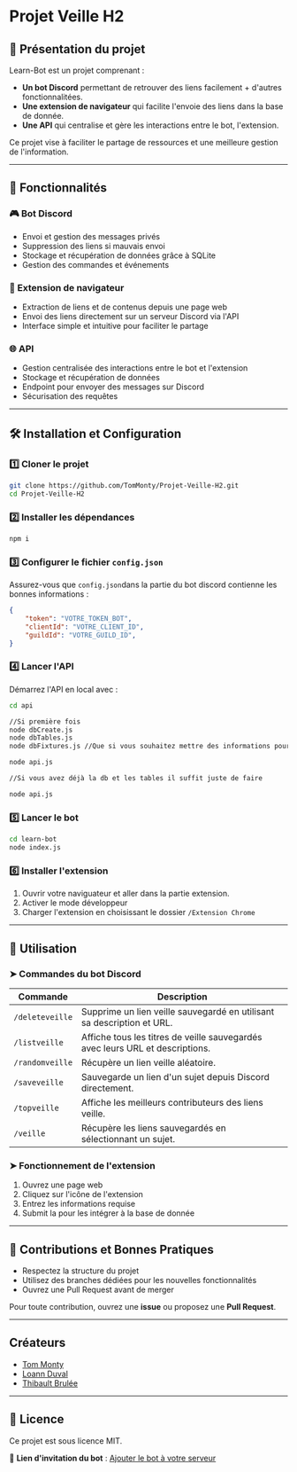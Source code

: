 # Projet Veille H2

## 📌 Présentation du projet
Learn-Bot est un projet comprenant :
- **Un bot Discord** permettant de retrouver des liens facilement + d'autres fonctionnalitées.
- **Une extension de navigateur** qui facilite l'envoie des liens dans la base de donnée.
- **Une API** qui centralise et gère les interactions entre le bot, l'extension.

Ce projet vise à faciliter le partage de ressources  et une meilleure gestion de l'information.

---

## 🚀 Fonctionnalités

### 🎮 Bot Discord
- Envoi et gestion des messages privés
- Suppression des liens si mauvais envoi
- Stockage et récupération de données grâce à SQLite
- Gestion des commandes et événements

### 🔗 Extension de navigateur
- Extraction de liens et de contenus depuis une page web
- Envoi des liens directement sur un serveur Discord via l'API
- Interface simple et intuitive pour faciliter le partage

### 🌐 API
- Gestion centralisée des interactions entre le bot et l'extension
- Stockage et récupération de données
- Endpoint pour envoyer des messages sur Discord
- Sécurisation des requêtes

---

## 🛠️ Installation et Configuration

### 1️⃣ Cloner le projet
```bash
git clone https://github.com/TomMonty/Projet-Veille-H2.git
cd Projet-Veille-H2
```

### 2️⃣ Installer les dépendances
```bash
npm i
```

### 3️⃣ Configurer le fichier `config.json`
Assurez-vous que `config.json`dans la partie du bot discord contienne les bonnes informations :
```json
{
    "token": "VOTRE_TOKEN_BOT",
    "clientId": "VOTRE_CLIENT_ID",
    "guildId": "VOTRE_GUILD_ID",
}
```

### 4️⃣ Lancer l'API
Démarrez l'API en local avec :
```bash
cd api

//Si première fois
node dbCreate.js
node dbTables.js
node dbFixtures.js //Que si vous souhaitez mettre des informations pour tester.

node api.js

//Si vous avez déjà la db et les tables il suffit juste de faire

node api.js
```

### 5️⃣ Lancer le bot
```bash
cd learn-bot
node index.js
```

### 6️⃣ Installer l'extension
1. Ouvrir votre naviguateur et aller dans la partie extension.
2. Activer le mode développeur
3. Charger l'extension en choisissant le dossier `/Extension Chrome`

---

## 📌 Utilisation
### ➤ Commandes du bot Discord
| Commande  | Description  |
|-----------|-------------|
| `/deleteveille`  | Supprime un lien veille sauvegardé en utilisant sa description et URL. |
| `/listveille` | Affiche tous les titres de veille sauvegardés avec leurs URL et descriptions. |
| `/randomveille`   | Récupère un lien veille aléatoire. |
| `/saveveille`  | Sauvegarde un lien d'un sujet depuis Discord directement. |
| `/topveille`  | Affiche les meilleurs contributeurs des liens veille. |
| `/veille`  | Récupère les liens sauvegardés en sélectionnant un sujet. |


### ➤ Fonctionnement de l'extension
1. Ouvrez une page web
2. Cliquez sur l'icône de l'extension
3. Entrez les informations requise
4. Submit la pour les intégrer à la base de donnée


---

## 🤝 Contributions et Bonnes Pratiques
- Respectez la structure du projet
- Utilisez des branches dédiées pour les nouvelles fonctionnalités
- Ouvrez une Pull Request avant de merger

Pour toute contribution, ouvrez une **issue** ou proposez une **Pull Request**.

---

## Créateurs 
- [Tom Monty](https://github.com/TomMonty)
- [Loann Duval](https://github.com/loannduv)
- [Thibault Brulée](https://github.com/ThiBrule)

---


## 📜 Licence
Ce projet est sous licence MIT.

🔗 **Lien d'invitation du bot** : [Ajouter le bot à votre serveur](https://discord.com/oauth2/authorize?client_id=1326829901361188897&scope=bot&permissions=1)


